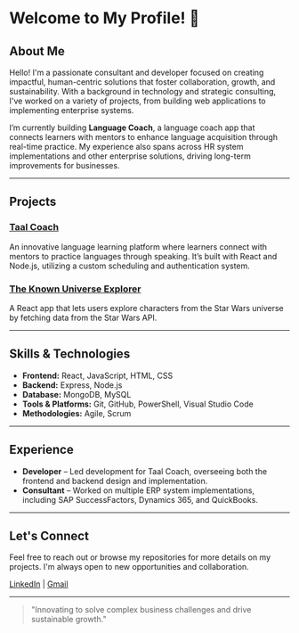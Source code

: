 
# Welcome to My Profile! 👋

## About Me

Hello! I'm a passionate consultant and developer focused on creating impactful, human-centric solutions that foster collaboration, growth, and sustainability. With a background in technology and strategic consulting, I've worked on a variety of projects, from building web applications to implementing enterprise systems. 

I’m currently building **Language Coach**, a language coach app that connects learners with mentors to enhance language acquisition through real-time practice. My experience also spans across HR system implementations and other enterprise solutions, driving long-term improvements for businesses.

---

## Projects

### [Taal Coach](https://github.com/HackYourFuture/cohort48-project-group-A)
An innovative language learning platform where learners connect with mentors to practice languages through speaking. It’s built with React and Node.js, utilizing a custom scheduling and authentication system.

### [The Known Universe Explorer](https://github.com/TheYodash/star-wars-web-app)
A React app that lets users explore characters from the Star Wars universe by fetching data from the Star Wars API.

---

## Skills & Technologies
- **Frontend:** React, JavaScript, HTML, CSS
- **Backend:** Express, Node.js
- **Database:** MongoDB, MySQL
- **Tools & Platforms:** Git, GitHub, PowerShell, Visual Studio Code
- **Methodologies:** Agile, Scrum

---

## Experience
- **Developer** – Led development for Taal Coach, overseeing both the frontend and backend design and implementation.
- **Consultant** – Worked on multiple ERP system implementations, including SAP SuccessFactors, Dynamics 365, and QuickBooks.

---

## Let's Connect
Feel free to reach out or browse my repositories for more details on my projects. I'm always open to new opportunities and collaboration.

[LinkedIn](https://www.linkedin.com/in/yourusername/) | [Gmail](moayad.ashabi@gmail.com)

---

> "Innovating to solve complex business challenges and drive sustainable growth."

